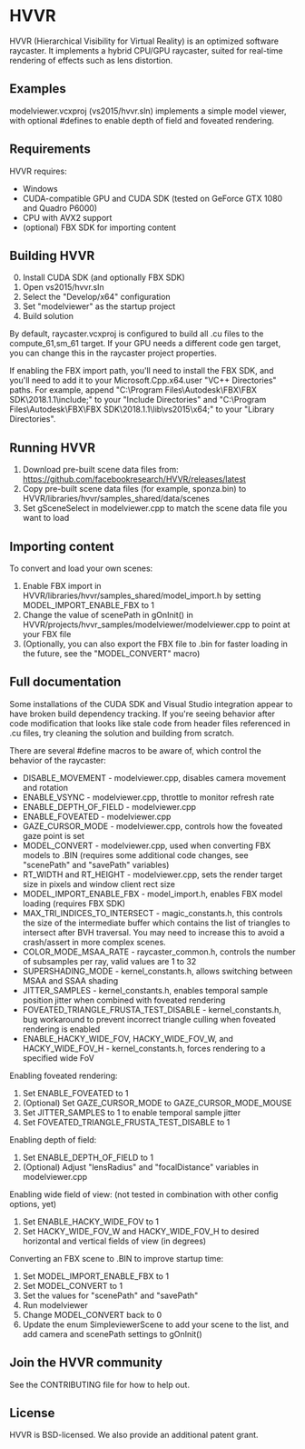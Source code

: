 # HVVR
HVVR (Hierarchical Visibility for Virtual Reality) is an optimized software raycaster. It implements a hybrid CPU/GPU raycaster, suited for real-time rendering of effects such as lens distortion.

## Examples
modelviewer.vcxproj (vs2015/hvvr.sln) implements a simple model viewer, with optional #defines to enable depth of field and foveated rendering.

## Requirements
HVVR requires:
* Windows
* CUDA-compatible GPU and CUDA SDK (tested on GeForce GTX 1080 and Quadro P6000)
* CPU with AVX2 support
* (optional) FBX SDK for importing content

## Building HVVR
0. Install CUDA SDK (and optionally FBX SDK)
1. Open vs2015/hvvr.sln
2. Select the "Develop/x64" configuration
3. Set "modelviewer" as the startup project
4. Build solution

By default, raycaster.vcxproj is configured to build all .cu files to the compute_61,sm_61 target. If your GPU needs a different code gen target, you can change this in the raycaster project properties.

If enabling the FBX import path, you'll need to install the FBX SDK, and you'll need to add it to your Microsoft.Cpp.x64.user "VC++ Directories" paths. For example, append "C:\Program Files\Autodesk\FBX\FBX SDK\2018.1.1\include;" to your "Include Directories" and "C:\Program Files\Autodesk\FBX\FBX SDK\2018.1.1\lib\vs2015\x64\;" to your "Library Directories".

## Running HVVR
1. Download pre-built scene data files from: https://github.com/facebookresearch/HVVR/releases/latest
2. Copy pre-built scene data files (for example, sponza.bin) to HVVR/libraries/hvvr/samples_shared/data/scenes
3. Set gSceneSelect in modelviewer.cpp to match the scene data file you want to load

## Importing content
To convert and load your own scenes:
1. Enable FBX import in HVVR/libraries/hvvr/samples_shared/model_import.h by setting MODEL_IMPORT_ENABLE_FBX to 1
2. Change the value of scenePath in gOnInit() in HVVR/projects/hvvr_samples/modelviewer/modelviewer.cpp to point at your FBX file
3. (Optionally, you can also export the FBX file to .bin for faster loading in the future, see the "MODEL_CONVERT" macro)

## Full documentation
Some installations of the CUDA SDK and Visual Studio integration appear to have broken build dependency tracking. If you're seeing behavior after code modification that looks like stale code from header files referenced in .cu files, try cleaning the solution and building from scratch.

There are several #define macros to be aware of, which control the behavior of the raycaster:
* DISABLE_MOVEMENT - modelviewer.cpp, disables camera movement and rotation
* ENABLE_VSYNC - modelviewer.cpp, throttle to monitor refresh rate
* ENABLE_DEPTH_OF_FIELD - modelviewer.cpp
* ENABLE_FOVEATED - modelviewer.cpp
* GAZE_CURSOR_MODE - modelviewer.cpp, controls how the foveated gaze point is set
* MODEL_CONVERT - modelviewer.cpp, used when converting FBX models to .BIN (requires some additional code changes, see "scenePath" and "savePath" variables)
* RT_WIDTH and RT_HEIGHT - modelviewer.cpp, sets the render target size in pixels and window client rect size
* MODEL_IMPORT_ENABLE_FBX - model_import.h, enables FBX model loading (requires FBX SDK)
* MAX_TRI_INDICES_TO_INTERSECT - magic_constants.h, this controls the size of the intermediate buffer which contains the list of triangles to intersect after BVH traversal. You may need to increase this to avoid a crash/assert in more complex scenes.
* COLOR_MODE_MSAA_RATE - raycaster_common.h, controls the number of subsamples per ray, valid values are 1 to 32
* SUPERSHADING_MODE - kernel_constants.h, allows switching between MSAA and SSAA shading
* JITTER_SAMPLES - kernel_constants.h, enables temporal sample position jitter when combined with foveated rendering
* FOVEATED_TRIANGLE_FRUSTA_TEST_DISABLE - kernel_constants.h, bug workaround to prevent incorrect triangle culling when foveated rendering is enabled
* ENABLE_HACKY_WIDE_FOV, HACKY_WIDE_FOV_W, and HACKY_WIDE_FOV_H - kernel_constants.h, forces rendering to a specified wide FoV

Enabling foveated rendering:
1. Set ENABLE_FOVEATED to 1
2. (Optional) Set GAZE_CURSOR_MODE to GAZE_CURSOR_MODE_MOUSE
3. Set JITTER_SAMPLES to 1 to enable temporal sample jitter
4. Set FOVEATED_TRIANGLE_FRUSTA_TEST_DISABLE to 1

Enabling depth of field:
1. Set ENABLE_DEPTH_OF_FIELD to 1
2. (Optional) Adjust "lensRadius" and "focalDistance" variables in modelviewer.cpp

Enabling wide field of view: (not tested in combination with other config options, yet)
1. Set ENABLE_HACKY_WIDE_FOV to 1
2. Set HACKY_WIDE_FOV_W and HACKY_WIDE_FOV_H to desired horizontal and vertical fields of view (in degrees)

Converting an FBX scene to .BIN to improve startup time:
1. Set MODEL_IMPORT_ENABLE_FBX to 1
2. Set MODEL_CONVERT to 1
3. Set the values for "scenePath" and "savePath"
4. Run modelviewer
5. Change MODEL_CONVERT back to 0
6. Update the enum SimpleviewerScene to add your scene to the list, and add camera and scenePath settings to gOnInit()

## Join the HVVR community
See the CONTRIBUTING file for how to help out.

## License
HVVR is BSD-licensed. We also provide an additional patent grant.
